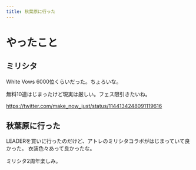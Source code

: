 ```yaml
---
title: 秋葉原に行った
---
```


# やったこと

## ミリシタ

White Vows 6000位くらいだった。ちょろいな。

無料10連はじまったけど現実は厳しい。フェス限引きたいね。

https://twitter.com/make_now_just/status/1144134248091119616

## 秋葉原に行った

LEADERを買いに行ったのだけど、アトレのミリシタコラボがはじまっていて良かった。
衣装色々あって良かったな。

ミリシタ2周年楽しみ。
